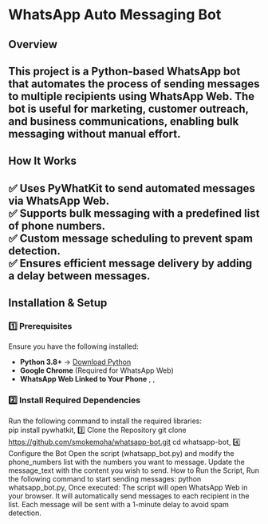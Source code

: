# WhatsApp Auto Messaging Bot  

## **Overview**  
This project is a **Python-based WhatsApp bot** that automates the process of sending messages to multiple recipients using **WhatsApp Web**. The bot is useful for **marketing, customer outreach, and business communications**, enabling bulk messaging without manual effort.  
---
## **How It Works**  
✅ Uses **PyWhatKit** to send automated messages via **WhatsApp Web**.  
✅ Supports **bulk messaging** with a predefined list of phone numbers.  
✅ Custom **message scheduling** to prevent spam detection.  
✅ Ensures **efficient message delivery** by adding a delay between messages.  
--
## **Installation & Setup**  
### **1️⃣ Prerequisites**  
Ensure you have the following installed:  
- **Python 3.8+** → [Download Python](https://www.python.org/downloads/)  
- **Google Chrome** (Required for WhatsApp Web)  
- **WhatsApp Web Linked to Your Phone** , ,
### **2️⃣ Install Required Dependencies**  
Run the following command to install the required libraries:  
pip install pywhatkit,
3️⃣ Clone the Repository
git clone https://github.com/smokemoha/whatsapp-bot.git
cd whatsapp-bot,
4️⃣ Configure the Bot
Open the script (whatsapp_bot.py) and modify the phone_numbers list with the numbers you want to message.
Update the message_text with the content you wish to send.
How to Run the Script,
Run the following command to start sending messages:
python whatsapp_bot.py,
Once executed:
The script will open WhatsApp Web in your browser.
It will automatically send messages to each recipient in the list.
Each message will be sent with a 1-minute delay to avoid spam detection.
